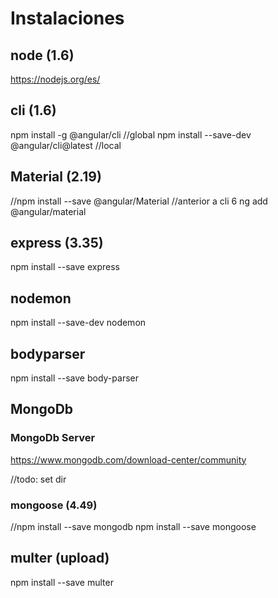 
# Instalaciones


## node (1.6)
https://nodejs.org/es/



## cli (1.6)
npm install -g @angular/cli                 //global
npm install --save-dev @angular/cli@latest  //local

## Material (2.19)
//npm install --save @angular/Material      //anterior a cli 6
ng add @angular/material


## express (3.35)

npm install --save express


## nodemon

npm install --save-dev nodemon


## bodyparser

npm install --save body-parser


## MongoDb

### MongoDb Server
https://www.mongodb.com/download-center/community

//todo: set dir


### mongoose (4.49)

//npm install --save mongodb
npm install --save mongoose


## multer (upload)
npm install --save multer
